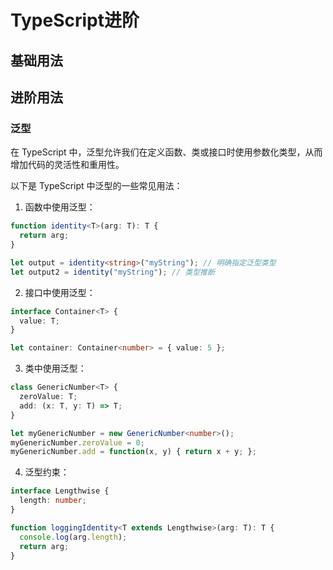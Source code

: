 # TypeScript进阶

## 基础用法

## 进阶用法
### 泛型
在 TypeScript 中，泛型允许我们在定义函数、类或接口时使用参数化类型，从而增加代码的灵活性和重用性。

以下是 TypeScript 中泛型的一些常见用法：

1. 函数中使用泛型：
```typescript
function identity<T>(arg: T): T {
  return arg;
}

let output = identity<string>("myString"); // 明确指定泛型类型
let output2 = identity("myString"); // 类型推断

```
2. 接口中使用泛型：
```typescript
interface Container<T> {
  value: T;
}

let container: Container<number> = { value: 5 };
```
3. 类中使用泛型：
```typescript
class GenericNumber<T> {
  zeroValue: T;
  add: (x: T, y: T) => T;
}

let myGenericNumber = new GenericNumber<number>();
myGenericNumber.zeroValue = 0;
myGenericNumber.add = function(x, y) { return x + y; };
```
4. 泛型约束：
```typescript
interface Lengthwise {
  length: number;
}

function loggingIdentity<T extends Lengthwise>(arg: T): T {
  console.log(arg.length);
  return arg;
}
```